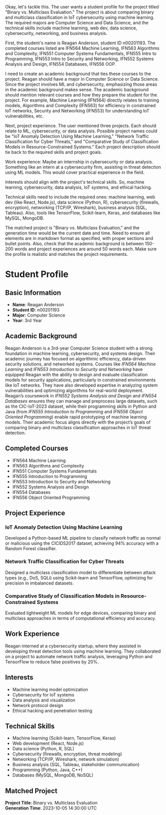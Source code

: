 <think>
Okay, let's tackle this. The user wants a student profile for the project titled "Binary vs. Multiclass Evaluation." The project is about comparing binary and multiclass classification in IoT cybersecurity using machine learning. The required majors are Computer Science and Data Science, and the technical skills include machine learning, web dev, data science, cybersecurity, networking, and business analysis.

First, the student's name is Reagan Anderson, student ID n00201193. The completed courses listed are IFN564 Machine Learning, IFN563 Algorithms and Complexity, IFN551 Computer Systems Fundamentals, IFN555 Intro to Programming, IFN553 Intro to Security and Networking, IFN552 Systems Analysis and Design, IFN554 Databases, IFN556 OOP.

I need to create an academic background that ties these courses to the project. Reagan should have a major in Computer Science or Data Science. Since the project involves ML and cybersecurity, emphasizing those areas in the academic background makes sense. The academic background should mention relevant courses and how they prepare the student for the project. For example, Machine Learning (IFN564) directly relates to training models, Algorithms and Complexity (IFN563) for efficiency in constrained IoT networks, Security and Networking (IFN553) for understanding IoT vulnerabilities, etc.

Next, project experience. The user mentioned three projects. Each should relate to ML, cybersecurity, or data analysis. Possible project names could be "IoT Anomaly Detection Using Machine Learning," "Network Traffic Classification for Cyber Threats," and "Comparative Study of Classification Models in Resource-Constrained Systems." Each project description should tie back to the required skills and project goals.

Work experience: Maybe an internship in cybersecurity or data analysis. Something like an intern at a cybersecurity firm, assisting in threat detection using ML models. This would cover practical experience in the field.

Interests should align with the project's technical skills. So, machine learning, cybersecurity, data analysis, IoT systems, and ethical hacking.

Technical skills need to include the required ones: machine learning, web dev (like React, Node.js), data science (Python, R), cybersecurity (firewalls, encryption), networking (TCP/IP, Wireshark), business analysis (SQL, Tableau). Also, tools like TensorFlow, Scikit-learn, Keras, and databases like MySQL, MongoDB.

The matched project is "Binary vs. Multiclass Evaluation," and the generation time would be the current date and time. Need to ensure all elements are in markdown format as specified, with proper sections and bullet points. Also, check that the academic background is between 150-200 words and project experiences are around 50 words each. Make sure the profile is realistic and matches the project requirements.
</think>

# Student Profile

## Basic Information  
- **Name**: Reagan Anderson  
- **Student ID**: n00201193  
- **Major**: Computer Science  
- **Year**: 3rd Year  

## Academic Background  
Reagan Anderson is a 3rd-year Computer Science student with a strong foundation in machine learning, cybersecurity, and systems design. Their academic journey has focused on algorithmic efficiency, data-driven security solutions, and networked systems. Courses like *IFN564 Machine Learning* and *IFN553 Introduction to Security and Networking* have equipped Reagan with the ability to design and evaluate classification models for security applications, particularly in constrained environments like IoT networks. They have also developed expertise in analyzing system vulnerabilities and optimizing algorithms for real-world deployment. Reagan’s coursework in *IFN552 Systems Analysis and Design* and *IFN554 Databases* ensures they can manage and preprocess large datasets, such as the CIC-IoT-2023 dataset, while their programming skills in Python and Java (from *IFN555 Introduction to Programming* and *IFN556 Object Oriented Programming*) enable rapid prototyping of machine learning models. Their academic focus aligns directly with the project’s goals of comparing binary and multiclass classification approaches in IoT threat detection.  

## Completed Courses  
- IFN564 Machine Learning  
- IFN563 Algorithms and Complexity  
- IFN551 Computer Systems Fundamentals  
- IFN555 Introduction to Programming  
- IFN553 Introduction to Security and Networking  
- IFN552 Systems Analysis and Design  
- IFN554 Databases  
- IFN556 Object Oriented Programming  

## Project Experience  
### IoT Anomaly Detection Using Machine Learning  
Developed a Python-based ML pipeline to classify network traffic as normal or malicious using the CICIDS2017 dataset, achieving 94% accuracy with a Random Forest classifier.  

### Network Traffic Classification for Cyber Threats  
Designed a multiclass classification model to differentiate between attack types (e.g., DoS, SQLi) using Scikit-learn and TensorFlow, optimizing for precision in imbalanced datasets.  

### Comparative Study of Classification Models in Resource-Constrained Systems  
Evaluated lightweight ML models for edge devices, comparing binary and multiclass approaches in terms of computational efficiency and accuracy.  

## Work Experience  
Reagan interned at a cybersecurity startup, where they assisted in developing threat detection tools using machine learning. They collaborated on a project to automate network traffic analysis, leveraging Python and TensorFlow to reduce false positives by 20%.  

## Interests  
- Machine learning model optimization  
- Cybersecurity for IoT systems  
- Data analysis and visualization  
- Network protocol design  
- Ethical hacking and penetration testing  

## Technical Skills  
- Machine learning (Scikit-learn, TensorFlow, Keras)  
- Web development (React, Node.js)  
- Data science (Python, R, SQL)  
- Cybersecurity (firewalls, encryption, threat modeling)  
- Networking (TCP/IP, Wireshark, network simulation)  
- Business analysis (SQL, Tableau, stakeholder communication)  
- Programming (Python, Java, C++)  
- Databases (MySQL, MongoDB, NoSQL)  

## Matched Project  
**Project Title**: Binary vs. Multiclass Evaluation  
**Generation Time**: 2023-10-05 14:30:00 UTC